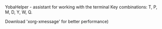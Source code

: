 YobaHelper - assistant for working with the terminal
Key combinations: T, P, M, D, Y, W, Q.

Download 'xorg-xmessage' for better performance)
